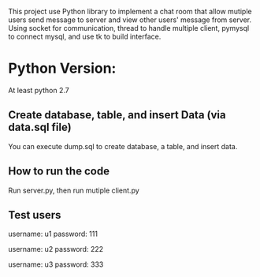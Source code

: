 This project use Python library to implement a chat room that allow mutiple users send message to server
and view other users' message from server. Using socket for communication, thread to handle multiple client, 
pymysql to connect mysql, and use tk to build interface.

# Python Version:
At least python 2.7

## Create database, table, and insert Data (via data.sql file)
You can execute dump.sql to create database, a table, and insert data.

## How to run the code
Run server.py, then run mutiple client.py

## Test users
username: u1
password: 111

username: u2
password: 222

username: u3
password: 333
